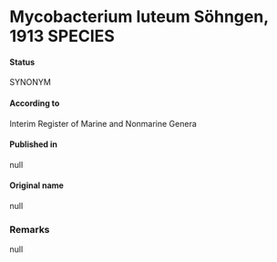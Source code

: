 # Mycobacterium luteum Söhngen, 1913 SPECIES

#### Status
SYNONYM

#### According to
Interim Register of Marine and Nonmarine Genera

#### Published in
null

#### Original name
null

### Remarks
null